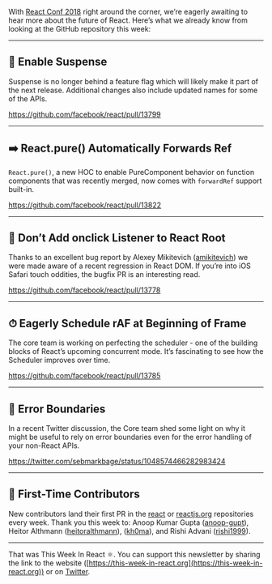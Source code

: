 With [React Conf 2018](https://conf.reactjs.org/) right around the corner, we’re eagerly awaiting to hear more about the future of React. Here’s what we already know from looking at the GitHub repository this week:

---

## 🎉 Enable Suspense

Suspense is no longer behind a feature flag which will likely make it part of the next release. Additional changes also include updated names for some of the APIs.

https://github.com/facebook/react/pull/13799

---

## ➡️ React.pure() Automatically Forwards Ref

`React.pure()`, a new HOC to enable PureComponent behavior on function components that was recently merged, now comes with `forwardRef` support built-in.

https://github.com/facebook/react/pull/13822

---

## 📱 Don’t Add onclick Listener to React Root

Thanks to an excellent bug report by Alexey Mikitevich ([amikitevich](https://github.com/amikitevich)) we were made aware of a recent regression in React DOM. If you’re into iOS Safari touch oddities, the bugfix PR is an interesting read.

https://github.com/facebook/react/pull/13778

---

## ⏱ Eagerly Schedule rAF at Beginning of Frame

The core team is working on perfecting the scheduler - one of the building blocks of React’s upcoming concurrent mode. It’s fascinating to see how the Scheduler improves over time.

https://github.com/facebook/react/pull/13785

---

## 🚫 Error Boundaries

In a recent Twitter discussion, the Core team shed some light on why it might be useful to rely on error boundaries even for the error handling of your non-React APIs.

https://twitter.com/sebmarkbage/status/1048574466282983424

---

## 👏 First-Time Contributors

New contributors land their first PR in the [react](https://github.com/facebook/react) or [reactjs.org](https://github.com/reactjs/reactjs.org) repositories every week. Thank you this week to: Anoop Kumar Gupta ([anoop-gupt](https://github.com/anoop-gupt)), Heitor Althmann ([heitoralthmann](https://github.com/heitoralthmann)), ([kh0ma](https://github.com/kh0ma)), and Rishi Advani ([rishi1999](https://github.com/rishi1999)).

---

That was This Week In React ⚛️. You can support this newsletter by sharing the link to the website ([https://this-week-in-react.org](https://this-week-in-react.org)) or on [Twitter](https://twitter.com/PhilippSpiess).
